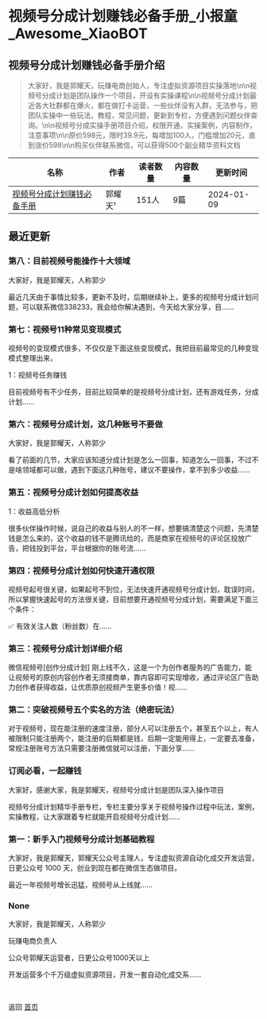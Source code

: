# 视频号分成计划赚钱必备手册_小报童_Awesome_XiaoBOT

## 视频号分成计划赚钱必备手册介绍
> 大家好，我是郭耀天，玩赚电商创始人，专注虚拟资源项目实操落地\n\n视频号分成计划是团队操作一个项目，开设有实操课程\n\n视频号分成计划最近各大社群都在爆火，都在做打卡运营，一些伙伴没有入群，无法参与，把团队实操中一些玩法，教程，常见问题，更新到专栏，方便遇到问题伙伴查询。\n\n视频号分成实操手册项目介绍，权限开通，实操案例，内容制作，注意事项\n\n原价598元，限时39.9元，每增加100人，门槛增加20元，直到涨价598\n\n购买伙伴联系微信，可以获得500个副业精华资料文档  
  


|名称|作者|读者数量|内容数量|更新时间|
|---|---|---|---|---|
|[视频号分成计划赚钱必备手册](https://xiaobot.net/p/wx338233?refer=9c3f1c95-a052-465a-9902-f6d75080262a)|郭耀天¹|151人|9篇|2024-01-09|

## 最近更新
### 第八：目前视频号能操作十大领域

大家好，我是郭耀天，人称郭少

最近几天由于事情比较多，更新不及时，后期继续补上，更多的视频号分成计划问题，可以联系微信338233，我会给你解决遇到，今天给大家分享，目......

### 第七：视频号11种常见变现模式

视频号的变现模式很多，不仅仅是下面这些变现模式，我把目前最常见的几种变现模式整理出来，

1：视频号任务赚钱

目前视频号有不少任务，目前比较简单的是视频号分成计划，还有游戏任务，分成计划......

### 第六：视频号分成计划，这几种账号不要做

大家好，我是郭耀天，人称郭少

看了前面的几节，大家应该知道分成计划是怎么一回事，知道怎么一回事，不过不是啥领域都可以做，遇到下面这几种账号，建议不要操作，拿不到多少收益......

### 第五：视频号分成计划如何提高收益

1：收益高低分析

很多伙伴操作时候，说自己的收益与别人的不一样，想要搞清楚这个问题，先清楚钱是怎么来的，这个收益的钱不是腾讯给的，而是商家在视频号的评论区投放广告，把钱投到平台，平台根据你的账号流......

### 第四：视频号分成计划如何快速开通权限

视频号起号很关键，如果起号不到位，无法快速开通视频号分成计划，耽误时间，所以掌握快速起号的方法很关键，目前想要开通视频号分成计划，需要满足下面三个条件：

✅ 有效关注人数（粉丝数）在......

### 第三：视频号分成计划详细介绍

微信视频号[创作分成计划]
刚上线不久，这是一个为创作者服务的广告能力，能让视频号的原创内容创作者无须接商单，靠内容即可实现增收，通过评论区广告助力创作者获得收益，让优质原创视频产生更多价值！视......

### 第二：突破视频号五个实名的方法（绝密玩法）

对于视频号，现在能注册的速度注册，部分人可以注册五个，甚至五个以上，有人被限制只能注册两个，能注册的后期都是钱，后期一定能用得上，一定要去准备，常规注册账号方法只需要注册微信就可以注册，下面分享......

### 订阅必看，一起赚钱

大家好，感谢大家，我是郭耀天，视频号分成计划是团队深入操作项目

视频号分成计划精华手册专栏，专栏主要分享关于视频号操作过程中玩法，案例，实操教程，让大家跟着专栏就能开启视频号分成计划......

### 第一：新手入门视频号分成计划基础教程

大家好，我是郭耀天，郭耀天公众号主理人，专注虚拟资源自动化成交开发运营，日更公众号 1000 天，创业到现在都在微信生态做项目。

最近一年视频号增长迅猛，视频号从上线就......

### None

大家好，我是郭耀天，人称郭少

玩赚电商负责人

公众号郭耀天运营者，日更公众号1000天以上

开发运营多个千万级虚拟资源项目，开发一套自动化成交系......


<a href="https://github.com/Reno9527/awesome-xiaobot" style="color: white; text-decoration: none;">awesome-xiaobot</a>

返回 [首页](../README.md)
